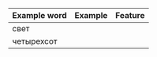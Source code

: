 | Example word | Example | Feature |
| ---         |     ---      |          --- |
| свет | | |
| четырехсот | | |
